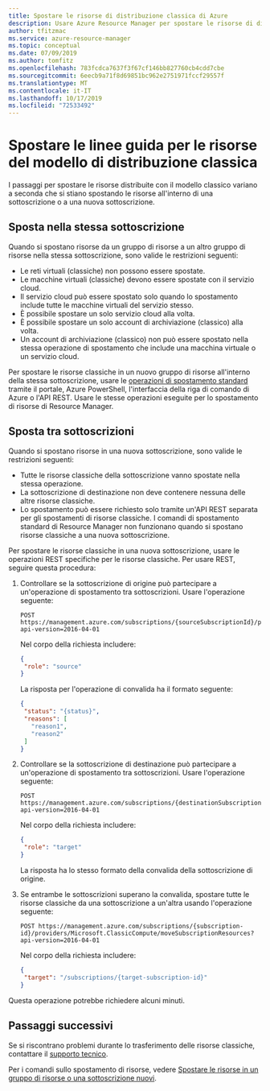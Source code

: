 ```yaml
---
title: Spostare le risorse di distribuzione classica di Azure
description: Usare Azure Resource Manager per spostare le risorse di distribuzione classica in un nuovo gruppo di risorse o una nuova sottoscrizione.
author: tfitzmac
ms.service: azure-resource-manager
ms.topic: conceptual
ms.date: 07/09/2019
ms.author: tomfitz
ms.openlocfilehash: 783fcdca7637f3f67cf146bb827760cb4cdd7cbe
ms.sourcegitcommit: 6eecb9a71f8d69851bc962e2751971fccf29557f
ms.translationtype: MT
ms.contentlocale: it-IT
ms.lasthandoff: 10/17/2019
ms.locfileid: "72533492"
---
```

# <a name="move-guidance-for-classic-deployment-model-resources"></a>Spostare le linee guida per le risorse del modello di distribuzione classica

I passaggi per spostare le risorse distribuite con il modello classico variano a seconda che si stiano spostando le risorse all'interno di una sottoscrizione o a una nuova sottoscrizione.

## <a name="move-in-the-same-subscription"></a>Sposta nella stessa sottoscrizione

Quando si spostano risorse da un gruppo di risorse a un altro gruppo di risorse nella stessa sottoscrizione, sono valide le restrizioni seguenti:

* Le reti virtuali (classiche) non possono essere spostate.
* Le macchine virtuali (classiche) devono essere spostate con il servizio cloud.
* Il servizio cloud può essere spostato solo quando lo spostamento include tutte le macchine virtuali del servizio stesso.
* È possibile spostare un solo servizio cloud alla volta.
* È possibile spostare un solo account di archiviazione (classico) alla volta.
* Un account di archiviazione (classico) non può essere spostato nella stessa operazione di spostamento che include una macchina virtuale o un servizio cloud.

Per spostare le risorse classiche in un nuovo gruppo di risorse all'interno della stessa sottoscrizione, usare le [operazioni di spostamento standard](../resource-group-move-resources.md) tramite il portale, Azure PowerShell, l'interfaccia della riga di comando di Azure o l'API REST. Usare le stesse operazioni eseguite per lo spostamento di risorse di Resource Manager.

## <a name="move-across-subscriptions"></a>Sposta tra sottoscrizioni

Quando si spostano risorse in una nuova sottoscrizione, sono valide le restrizioni seguenti:

* Tutte le risorse classiche della sottoscrizione vanno spostate nella stessa operazione.
* La sottoscrizione di destinazione non deve contenere nessuna delle altre risorse classiche.
* Lo spostamento può essere richiesto solo tramite un'API REST separata per gli spostamenti di risorse classiche. I comandi di spostamento standard di Resource Manager non funzionano quando si spostano risorse classiche a una nuova sottoscrizione.

Per spostare le risorse classiche in una nuova sottoscrizione, usare le operazioni REST specifiche per le risorse classiche. Per usare REST, seguire questa procedura:

1. Controllare se la sottoscrizione di origine può partecipare a un'operazione di spostamento tra sottoscrizioni. Usare l'operazione seguente:

   ```HTTP
   POST https://management.azure.com/subscriptions/{sourceSubscriptionId}/providers/Microsoft.ClassicCompute/validateSubscriptionMoveAvailability?api-version=2016-04-01
   ```

     Nel corpo della richiesta includere:

   ```json
   {
    "role": "source"
   }
   ```

     La risposta per l'operazione di convalida ha il formato seguente:

   ```json
   {
    "status": "{status}",
    "reasons": [
      "reason1",
      "reason2"
    ]
   }
   ```

1. Controllare se la sottoscrizione di destinazione può partecipare a un'operazione di spostamento tra sottoscrizioni. Usare l'operazione seguente:

   ```HTTP
   POST https://management.azure.com/subscriptions/{destinationSubscriptionId}/providers/Microsoft.ClassicCompute/validateSubscriptionMoveAvailability?api-version=2016-04-01
   ```

     Nel corpo della richiesta includere:

   ```json
   {
    "role": "target"
   }
   ```

     La risposta ha lo stesso formato della convalida della sottoscrizione di origine.
1. Se entrambe le sottoscrizioni superano la convalida, spostare tutte le risorse classiche da una sottoscrizione a un'altra usando l'operazione seguente:

   ```HTTP
   POST https://management.azure.com/subscriptions/{subscription-id}/providers/Microsoft.ClassicCompute/moveSubscriptionResources?api-version=2016-04-01
   ```

    Nel corpo della richiesta includere:

   ```json
   {
    "target": "/subscriptions/{target-subscription-id}"
   }
   ```

Questa operazione potrebbe richiedere alcuni minuti.

## <a name="next-steps"></a>Passaggi successivi

Se si riscontrano problemi durante lo trasferimento delle risorse classiche, contattare il [supporto tecnico](https://portal.azure.com/#blade/Microsoft_Azure_Support/HelpAndSupportBlade/overview).

Per i comandi sullo spostamento di risorse, vedere [Spostare le risorse in un gruppo di risorse o una sottoscrizione nuovi](../resource-group-move-resources.md).
